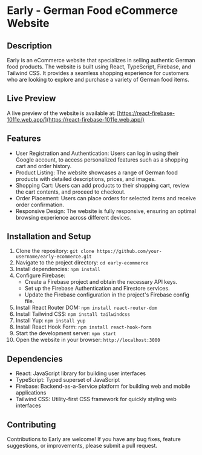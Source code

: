 # Early - German Food eCommerce Website

## Description

Early is an eCommerce website that specializes in selling authentic German food products. The website is built using React, TypeScript, Firebase, and Tailwind CSS. It provides a seamless shopping experience for customers who are looking to explore and purchase a variety of German food items.

## Live Preview

A live preview of the website is available at: [https://react-firebase-1011e.web.app/](https://react-firebase-1011e.web.app/)

## Features

- User Registration and Authentication: Users can log in using their Google account, to access personalized features such as a shopping cart and order history.
- Product Listing: The website showcases a range of German food products with detailed descriptions, prices, and images.
- Shopping Cart: Users can add products to their shopping cart, review the cart contents, and proceed to checkout.
- Order Placement: Users can place orders for selected items and receive order confirmation.
- Responsive Design: The website is fully responsive, ensuring an optimal browsing experience across different devices.

## Installation and Setup

1. Clone the repository: `git clone https://github.com/your-username/early-ecommerce.git`
2. Navigate to the project directory: `cd early-ecommerce`
3. Install dependencies: `npm install`
4. Configure Firebase:
   - Create a Firebase project and obtain the necessary API keys.
   - Set up the Firebase Authentication and Firestore services.
   - Update the Firebase configuration in the project's Firebase config file.
5. Install React Router DOM: `npm install react-router-dom`
6. Install Tailwind CSS: `npm install tailwindcss`
7. Install Yup: `npm install yup`
8. Install React Hook Form: `npm install react-hook-form`
9. Start the development server: `npm start`
10. Open the website in your browser: `http://localhost:3000`

## Dependencies

- React: JavaScript library for building user interfaces
- TypeScript: Typed superset of JavaScript
- Firebase: Backend-as-a-Service platform for building web and mobile applications
- Tailwind CSS: Utility-first CSS framework for quickly styling web interfaces

## Contributing

Contributions to Early are welcome! If you have any bug fixes, feature suggestions, or improvements, please submit a pull request.
